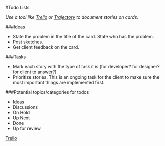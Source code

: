 #Todo Lists

*Use a tool like [Trello](http://trello.com) or [Trajectory](https://www.apptrajectory.com) to document stories on cards.*

###Ideas
* State the problem in the title of the card. State who has the problem.
* Post sketches. 
* Get client feedback on the card.

###Tasks
* Mark each story with the type of task it is (for developer? for designer? for client to answer?)
* Prioritize stories. This is an ongoing task for the client to make sure the most important things are implemented first.

###Potential topics/categories for todos
* Ideas
* Discussions
* On Hold
* Up Next
* Done
* Up for review

[Trello](http://trello.com)
